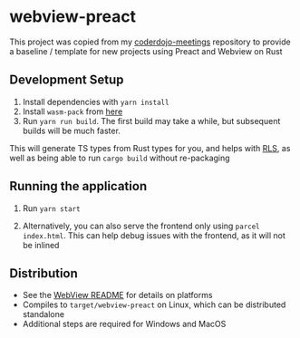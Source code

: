 # webview-preact

This project was copied from my [coderdojo-meetings](https://github.com/paranoidcake/coderdojo-meetings) repository to provide a baseline / template for new projects using Preact and Webview on Rust

## Development Setup

  1. Install dependencies with `yarn install`
  2. Install `wasm-pack` from [here](https://rustwasm.github.io/wasm-pack/installer/)
  3. Run `yarn run build`. The first build may take a while, but subsequent builds will be much faster.
  
This will generate TS types from Rust types for you, and helps with [RLS](https://github.com/rust-lang/rls-vscode), as well as being able to run `cargo build` without re-packaging

## Running the application

  1. Run `yarn start`

  2. Alternatively, you can also serve the frontend only using `parcel index.html`. This can help debug issues with the frontend, as it will not be inlined

## Distribution

  - See the [WebView README](https://github.com/Boscop/web-view/blob/master/README.md) for details on platforms
  - Compiles to `target/webview-preact` on Linux, which can be distributed standalone
  - Additional steps are required for Windows and MacOS
